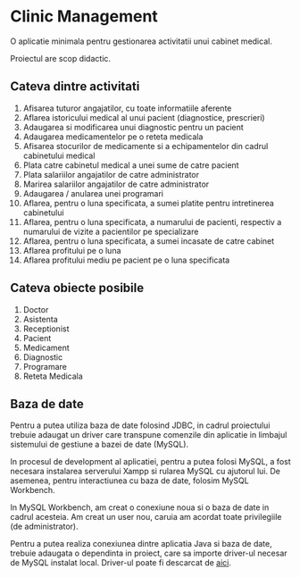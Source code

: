 # Clinic Management

O aplicatie minimala pentru gestionarea activitatii unui cabinet medical.

Proiectul are scop didactic.

## Cateva dintre activitati

1. Afisarea tuturor angajatilor, cu toate informatiile aferente
2. Aflarea istoricului medical al unui pacient (diagnostice, prescrieri)
3. Adaugarea si modificarea unui diagnostic pentru un pacient
4. Adaugarea medicamentelor pe o reteta medicala
5. Afisarea stocurilor de medicamente si a echipamentelor din cadrul cabinetului medical
6. Plata catre cabinetul medical a unei sume de catre pacient
7. Plata salariilor angajatilor de catre administrator
8. Marirea salariilor angajatilor de catre administrator
9. Adaugarea / anularea unei programari
10. Aflarea, pentru o luna specificata, a sumei platite pentru intretinerea cabinetului
11. Aflarea, pentru o luna specificata, a numarului de pacienti, respectiv a numarului de vizite a pacientilor pe specializare
12. Aflarea, pentru o luna specificata, a sumei incasate de catre cabinet
13. Aflarea profitului pe o luna
14. Aflarea profitului mediu pe pacient pe o luna specificata

## Cateva obiecte posibile
1. Doctor
2. Asistenta
3. Receptionist
4. Pacient
5. Medicament
6. Diagnostic
7. Programare
8. Reteta Medicala

## Baza de date

Pentru a putea utiliza baza de date folosind JDBC,
in cadrul proiectului trebuie adaugat un driver care transpune comenzile
din aplicatie in limbajul sistemului de gestiune a bazei de date (MySQL).

In procesul de development al aplicatiei, pentru a putea folosi MySQL,
a fost necesara instalarea serverului Xampp si rularea MySQL cu ajutorul lui.
De asemenea, pentru interactiunea cu baza de date, folosim MySQL Workbench.

In MySQL Workbench, am creat o conexiune noua si o baza de date in cadrul acesteia.
Am creat un user nou, caruia am acordat toate privilegiile (de administrator).

Pentru a putea realiza conexiunea dintre aplicatia Java si baza de date,
trebuie adaugata o dependinta in proiect, care sa importe driver-ul necesar
de MySQL instalat local. Driver-ul poate fi descarcat de
[aici](https://search.maven.org/classic/remotecontent?filepath=mysql/mysql-connector-java/8.0.20/mysql-connector-java-8.0.20.jar).
